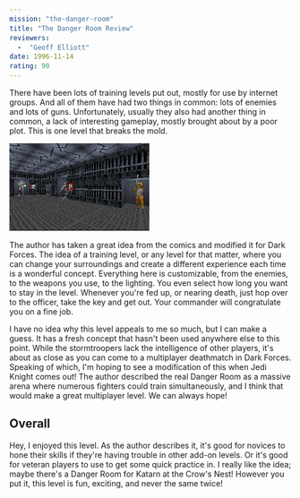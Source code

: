 ```yaml
---
mission: "the-danger-room"
title: "The Danger Room Review"
reviewers: 
  -  "Geoff Elliott"
date: 1996-11-14
rating: 90
---
```


There have been lots of training levels put out, mostly for use by internet groups. And all of them have had two things in common: lots of enemies and lots of guns. Unfortunately, usually they also had another thing in common, a lack of interesting gameplay, mostly brought about by a poor plot. This is one level that breaks the mold.

![Danger Room screenshot](./dangroom.png "What's your poison? In this hallway you select your opponents.")

The author has taken a great idea from the comics and modified it for Dark Forces. The idea of a training level, or any level for that matter, where you can change your surroundings and create a different experience each time is a wonderful concept. Everything here is customizable, from the enemies, to the weapons you use, to the lighting. You even select how long you want to stay in the level. Whenever you're fed up, or nearing death, just hop over to the officer, take the key and get out. Your commander will congratulate you on a fine job.

I have no idea why this level appeals to me so much, but I can make a guess. It has a fresh concept that hasn't been used anywhere else to this point. While the stormtroopers lack the intelligence of other players, it's about as close as you can come to a multiplayer deathmatch in Dark Forces. Speaking of which, I'm hoping to see a modification of this when Jedi Knight comes out! The author described the real Danger Room as a massive arena where numerous fighters could train simultaneously, and I think that would make a great multiplayer level. We can always hope!

## Overall

Hey, I enjoyed this level. As the author describes it, it's good for novices to hone their skills if they're having trouble in other add-on levels. Or it's good for veteran players to use to get some quick practice in. I really like the idea; maybe there's a Danger Room for Katarn at the Crow's Nest! However you put it, this level is fun, exciting, and never the same twice!